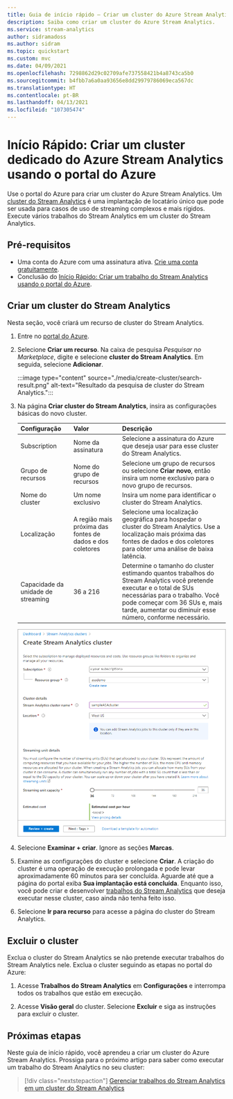 ```yaml
---
title: Guia de início rápido – Criar um cluster do Azure Stream Analytics
description: Saiba como criar um cluster do Azure Stream Analytics.
ms.service: stream-analytics
author: sidramadoss
ms.author: sidram
ms.topic: quickstart
ms.custom: mvc
ms.date: 04/09/2021
ms.openlocfilehash: 7298862d29c02709afe737558421b4a8743ca5b0
ms.sourcegitcommit: b4fbb7a6a0aa93656e8dd29979786069eca567dc
ms.translationtype: HT
ms.contentlocale: pt-BR
ms.lasthandoff: 04/13/2021
ms.locfileid: "107305474"
---
```

# <a name="quickstart-create-a-dedicated-azure-stream-analytics-cluster-using-azure-portal"></a>Início Rápido: Criar um cluster dedicado do Azure Stream Analytics usando o portal do Azure

Use o portal do Azure para criar um cluster do Azure Stream Analytics. Um [cluster do Stream Analytics](cluster-overview.md) é uma implantação de locatário único que pode ser usada para casos de uso de streaming complexos e mais rígidos. Execute vários trabalhos do Stream Analytics em um cluster do Stream Analytics.

## <a name="prerequisites"></a>Pré-requisitos

* Uma conta do Azure com uma assinatura ativa. [Crie uma conta gratuitamente](https://azure.microsoft.com/free/?WT.mc_id=A261C142F).
* Conclusão do [Início Rápido: Criar um trabalho do Stream Analytics usando o portal do Azure](stream-analytics-quick-create-portal.md).

## <a name="create-a-stream-analytics-cluster"></a>Criar um cluster do Stream Analytics

Nesta seção, você criará um recurso de cluster do Stream Analytics.

1. Entre no [portal do Azure](https://portal.azure.com).

1. Selecione **Criar um recurso**. Na caixa de pesquisa *Pesquisar no Marketplace*, digite e selecione **cluster do Stream Analytics**. Em seguida, selecione **Adicionar**.

   :::image type="content" source="./media/create-cluster/search-result.png" alt-text="Resultado da pesquisa de cluster do Stream Analytics.":::

1. Na página **Criar cluster do Stream Analytics**, insira as configurações básicas do novo cluster.

   |Configuração|Valor|Descrição |
   |---|---|---|
   |Subscription|Nome da assinatura|Selecione a assinatura do Azure que deseja usar para esse cluster do Stream Analytics. |
   |Grupo de recursos|Nome do grupo de recursos|Selecione um grupo de recursos ou selecione **Criar novo**, então insira um nome exclusivo para o novo grupo de recursos. |
   |Nome do cluster|Um nome exclusivo|Insira um nome para identificar o cluster do Stream Analytics.|
   |Localização|A região mais próxima das fontes de dados e dos coletores|Selecione uma localização geográfica para hospedar o cluster do Stream Analytics. Use a localização mais próxima das fontes de dados e dos coletores para obter uma análise de baixa latência.|
   |Capacidade da unidade de streaming|36 a 216 |Determine o tamanho do cluster estimando quantos trabalhos do Stream Analytics você pretende executar e o total de SUs necessárias para o trabalho. Você pode começar com 36 SUs e, mais tarde, aumentar ou diminuir esse número, conforme necessário.|

   ![Criar cluster](./media/create-cluster/create-cluster.png)

1. Selecione **Examinar + criar**. Ignore as seções **Marcas**.

1. Examine as configurações do cluster e selecione **Criar**. A criação do cluster é uma operação de execução prolongada e pode levar aproximadamente 60 minutos para ser concluída. Aguarde até que a página do portal exiba **Sua implantação está concluída**. Enquanto isso, você pode criar e desenvolver [trabalhos do Stream Analytics](stream-analytics-quick-create-portal.md#create-a-stream-analytics-job) que deseja executar nesse cluster, caso ainda não tenha feito isso.

1. Selecione **Ir para recurso** para acesse a página do cluster do Stream Analytics.

## <a name="delete-your-cluster"></a>Excluir o cluster

Exclua o cluster do Stream Analytics se não pretende executar trabalhos do Stream Analytics nele. Exclua o cluster seguindo as etapas no portal do Azure:

1. Acesse **Trabalhos do Stream Analytics** em **Configurações** e interrompa todos os trabalhos que estão em execução.

1. Acesse **Visão geral** do cluster. Selecione **Excluir** e siga as instruções para excluir o cluster.

## <a name="next-steps"></a>Próximas etapas

Neste guia de início rápido, você aprendeu a criar um cluster do Azure Stream Analytics. Prossiga para o próximo artigo para saber como executar um trabalho do Stream Analytics no seu cluster:

> [!div class="nextstepaction"]
> [Gerenciar trabalhos do Stream Analytics em um cluster do Stream Analytics](manage-jobs-cluster.md)
